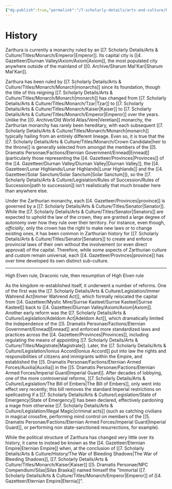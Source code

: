 ```yaml
---
{"dg-publish":true,"permalink":"/7-scholarly-details/arts-and-culture/history/history/"}
---
```


# History

Zarthura is currently a monarchy ruled by an [[7. Scholarly Details/Arts & Culture/Titles/Monarch/Emperor\|Emperor]]. Its capital city is [[4. Gazetteer/Diurnan Valley/Axiom/Axiom\|Axiom]], the most populated city anywhere outside of the mainland of [[0. Archive/Sharum Mal'Kari\|Sharum Mal'Kari]]. 

Zarthura has been ruled by [[7. Scholarly Details/Arts & Culture/Titles/Monarch/Monarch\|monarchs]] since its foundation, though the title of this reigning [[7. Scholarly Details/Arts & Culture/Titles/Monarch/Monarch\|monarch]] has changed from [[7. Scholarly Details/Arts & Culture/Titles/Monarch/Tzar\|Tzar]] to [[7. Scholarly Details/Arts & Culture/Titles/Monarch/Kaiser\|Kaiser]] to [[7. Scholarly Details/Arts & Culture/Titles/Monarch/Emperor\|Emperor]] over the years. Unlike the [[0. Archive/Old World Atlas/Vere\|Veretian]] monarchy, the Zarthurian monarchy has rarely been hereditary, with each subsequent [[7. Scholarly Details/Arts & Culture/Titles/Monarch/Monarch\|monarch]] typically hailing from an entirely different lineage. Even so, it is true that the [[7. Scholarly Details/Arts & Culture/Titles/Monarch/Crown Candidate\|heir to the throne]] is generally selected from amongst the members of the [[5. Dramatis Personae/Factions/Eternian Government/Ennead\|Ennead]] (particularly those representing the [[4. Gazetteer/Provinces\|Provinces]] of the [[4. Gazetteer/Diurnan Valley/Diurnan Valley\|Diurnan Valley]], the [[4. Gazetteer/Lunar Highlands/Lunar Highlands\|Lunar Highlands]] and the [[4. Gazetteer/Solar Sanctum/Solar Sanctum\|Solar Sanctum]]), so the [[7. Scholarly Details/Arts & Culture/Legislation/Rules of Succession/Rules of Succession\|path to succession]] isn't realistically that much broader here than anywhere else. 

Under the Zarthurian monarchy, each [[4. Gazetteer/Provinces\|province]] is governed by a [[7. Scholarly Details/Arts & Culture/Titles/Senator\|Senator]]. While the [[7. Scholarly Details/Arts & Culture/Titles/Senator\|Senators]] are expected to uphold the law of the crown, they are granted a large degree of autonomy over how they rule over their territory. For instance, even though, *officially*, only the crown has the right to make new laws or to change existing ones, it has been common in Zarthurian history for [[7. Scholarly Details/Arts & Culture/Titles/Senator\|Senators]] to create and enforce provincial laws of their own without the involvement (or even direct approval) of the capital. Therefore, while some aspects of Zarthurian culture and custom remain universal, each [[4. Gazetteer/Provinces\|province]] has over time developed its own distinct sub-culture.

---

High Elven rule, Draconic rule, then resumption of High Elven rule 

As the kingdom re-established itself, it underwent a number of reforms. One of the first was the [[7. Scholarly Details/Arts & Culture/Legislation/Immer Wahrend Act\|Immer Wahrend Act]], which formally relocated the capital from [[4. Gazetteer/Mystic Mire/Surrse Kasteel/Surrse Kasteel\|Surrse Kasteel]] back to [[4. Gazetteer/Diurnan Valley/Axiom/Axiom\|Axiom]]. Another early reform was the [[7. Scholarly Details/Arts & Culture/Legislation/Adeldom Act\|Adeldom Act]], which dramatically limited the independence of the [[5. Dramatis Personae/Factions/Eternian Government/Ennead\|Ennead]] and enforced more standardized laws and practices across the [[4. Gazetteer/Provinces\|Provinces]], including regulating the means of appointing [[7. Scholarly Details/Arts & Culture/Titles/Magistrate\|Magistrate]]. Later, the [[7. Scholarly Details/Arts & Culture/Legislation/Ionius Accord\|Ionius Accord]] put into law the rights and responsibilities of citizens and immigrants within the Empire, and established the [[5. Dramatis Personae/Factions/Eternian Armed Forces/Auxilia\|Auxilia]] in the [[5. Dramatis Personae/Factions/Eternian Armed Forces/Imperial Guard\|Imperial Guard]]. After decades of lobbying, one of the more controversial reforms, [[7. Scholarly Details/Arts & Culture/Legislation/The Bill of Embers\|The Bill of Embers]], only went into effect very recently; this bill removes the standard Imperial restrictions on spellcasting if a [[7. Scholarly Details/Arts & Culture/Legislation/State of Emergency\|State of Emergency]] has been declared, effectively pardoning a mage from otherwise [[7. Scholarly Details/Arts & Culture/Legislation/Illegal Magic\|criminal acts]] (such as catching civilians in magical crossfire, performing mind control on members of the [[5. Dramatis Personae/Factions/Eternian Armed Forces/Imperial Guard\|Imperial Guard]], or performing non state-sanctioned resurrections, for example). 

While the political structure of Zarthura has changed very little over its history, it came to instead be known as the [[4. Gazetteer/Eternian Empire\|Eternian Empire]] when, at the conclusion of [[7. Scholarly Details/Arts & Culture/History/The War of Bleeding Shadows\|The War of Bleeding Shadows]], [[7. Scholarly Details/Arts & Culture/Titles/Monarch/Kaiser\|Kaiser]] [[5. Dramatis Personae/NPC Compendium/Silas\|Silas Braska]] named himself the "Immortal [[7. Scholarly Details/Arts & Culture/Titles/Monarch/Emperor\|Emperor]] of [[4. Gazetteer/Eternian Empire\|Eternia]]". 
